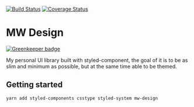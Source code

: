 [![Build Status](https://travis-ci.com/thousight/MW-Design.svg?branch=master)](https://travis-ci.com/thousight/MW-Design)
[![Coverage Status](https://coveralls.io/repos/github/thousight/MW-Design/badge.svg?branch=master)](https://coveralls.io/github/thousight/MW-Design?branch=master)

# MW Design

[![Greenkeeper badge](https://badges.greenkeeper.io/thousight/MW-Design.svg)](https://greenkeeper.io/)

My personal UI library built with styled-component, the goal of it is to be as slim and minimum as possible, but at the same time able to be themed.

## Getting started

`yarn add styled-components csstype styled-system mw-design`
